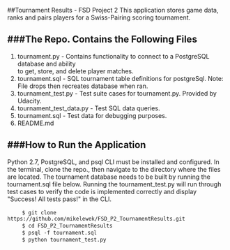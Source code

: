 ##Tournament Results - FSD Project 2
This application stores game data, ranks and pairs players for a Swiss-Pairing scoring tournament.

###The Repo. Contains the Following Files
-------------------------------------
 1. tournament.py - Contains functionality to connect to a PostgreSQL 
 	database and ability<br>to get, store, and delete player matches.
 2. tournament.sql - SQL tournament table definitions for postgreSql. Note: File drops then recreates database when ran.
 3. tournament_test.py - Test suite cases for tournament.py. Provided by Udacity.
 4. tournament_test_data.py - Test SQL data queries.
 5. tournament.sql - Test data for debugging purposes.
 6. README.md

###How to Run the Application
-------------------------
Python 2.7, PostgreSQL, and psql CLI must be installed and configured.
In the terminal, clone the repo., then navigate to the directory where the files are located.
The tournament database needs to be built by running the tournament.sql file below.
Running the tournament_test.py will run through test cases to verify the code is implemented correctly and display "Success!  All tests pass!" in the CLI.

<pre>
	<code>$ git clone https://github.com/mikelewek/FSD_P2_TournamentResults.git</code>
	<code>$ cd FSD_P2_TournamentResults</code>
	<code>$ psql -f tournament.sql</code>
	<code>$ python tournament_test.py</code>
</pre>